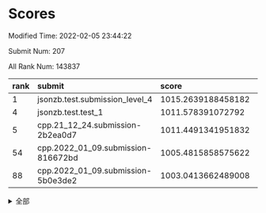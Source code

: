 # Scores

Modified Time: 2022-02-05 23:44:22

Submit Num: 207

All Rank Num: 143837

| rank |               submit               |       score        |       sigma        | pk_num |
| :--- | :--------------------------------- | :----------------- | :----------------- | :----- |
| 1    | jsonzb.test.submission_level_4     | 1015.2639188458182 | 0.8653835622835555 | 2774   |
| 4    | jsonzb.test.test_1                 | 1011.578391072792  | 0.7810579242611136 | 2779   |
| 5    | cpp.21_12_24.submission-2b2ea0d7   | 1011.4491341951832 | 0.749865246121315  | 2778   |
| 54   | cpp.2022_01_09.submission-816672bd | 1005.4815858575622 | 0.7173251939332093 | 2781   |
| 88   | cpp.2022_01_09.submission-5b0e3de2 | 1003.0413662489008 | 0.7013509751908665 | 2782   |


<details>
<summary>全部</summary>

| rank |                 submit                 |       score        |       sigma        | pk_num |
| :--- | :------------------------------------- | :----------------- | :----------------- | :----- |
| 1    | jsonzb.test.submission_level_4         | 1015.2639188458182 | 0.8653835622835555 | 2774   |
| 2    | gobigger.level_3.submission_level_3_48 | 1011.7101840332654 | 0.7738354266901206 | 2780   |
| 3    | gobigger.level_3.submission_level_3_45 | 1011.6697263367737 | 0.7953974989795881 | 2782   |
| 4    | jsonzb.test.test_1                     | 1011.578391072792  | 0.7810579242611136 | 2779   |
| 5    | cpp.21_12_24.submission-2b2ea0d7       | 1011.4491341951832 | 0.749865246121315  | 2778   |
| 6    | gobigger.level_3.submission_level_3_4  | 1011.3150464034247 | 0.7736406047177267 | 2776   |
| 7    | gobigger.level_3.submission_level_3_42 | 1011.2315959858734 | 0.7752915695433589 | 2779   |
| 8    | gobigger.level_3.submission_level_3_39 | 1011.1758460513281 | 0.7627044400314055 | 2777   |
| 9    | gobigger.level_3.submission_level_3_21 | 1011.1414052000712 | 0.7650020435371138 | 2780   |
| 10   | gobigger.level_3.submission_level_3_43 | 1011.1216911593417 | 0.7978282418596266 | 2781   |
| 11   | gobigger.level_3.submission_level_3_40 | 1010.9437042974513 | 0.7686742298262883 | 2778   |
| 12   | gobigger.level_3.submission_level_3_28 | 1010.891164451533  | 0.7627424565435277 | 2780   |
| 13   | gobigger.level_3.submission_level_3_2  | 1010.8886179877826 | 0.7654061107554763 | 2782   |
| 14   | gobigger.level_3.submission_level_3_36 | 1010.7759998498291 | 0.7803759247952562 | 2785   |
| 15   | gobigger.level_3.submission_level_3_25 | 1010.6321739347991 | 0.7666881405835994 | 2779   |
| 16   | gobigger.level_3.submission_level_3_35 | 1010.5835333930079 | 0.7682094568093889 | 2779   |
| 17   | gobigger.level_3.submission_level_3_12 | 1010.5432611146341 | 0.7675963415338103 | 2778   |
| 18   | gobigger.level_3.submission_level_3_14 | 1010.5402843935195 | 0.7783008947193183 | 2772   |
| 19   | gobigger.level_3.submission_level_3_46 | 1010.5311650183204 | 0.7815678030385711 | 2779   |
| 20   | gobigger.level_3.submission_level_3_44 | 1010.3124799583799 | 0.7711695521881166 | 2777   |
| 21   | gobigger.level_3.submission_level_3_6  | 1010.245946023267  | 0.7558609531144371 | 2777   |
| 22   | gobigger.level_3.submission_level_3_34 | 1010.1738587673907 | 0.7570920045030665 | 2782   |
| 23   | gobigger.level_3.submission_level_3_0  | 1010.0789980884481 | 0.7521748812566239 | 2779   |
| 24   | gobigger.level_3.submission_level_3_49 | 1010.0510209380783 | 0.7499639994414022 | 2783   |
| 25   | gobigger.level_3.submission_level_3_5  | 1009.9654329417046 | 0.7599633265175575 | 2777   |
| 26   | gobigger.level_3.submission_level_3_38 | 1009.6761654977487 | 0.7536134210153109 | 2777   |
| 27   | gobigger.level_3.submission_level_3_10 | 1009.585423788485  | 0.761051468683175  | 2778   |
| 28   | gobigger.level_3.submission_level_3_17 | 1009.5745414376914 | 0.7412395277898391 | 2776   |
| 29   | gobigger.level_3.submission_level_3_1  | 1009.5217241361286 | 0.7521286466579431 | 2782   |
| 30   | gobigger.level_3.submission_level_3_30 | 1009.467484870535  | 0.7595539036723696 | 2777   |
| 31   | gobigger.level_3.submission_level_3_3  | 1009.4476473179684 | 0.728920639063299  | 2783   |
| 32   | gobigger.level_3.submission_level_3_18 | 1009.4199150174795 | 0.7866311073174784 | 2784   |
| 33   | gobigger.level_3.submission_level_3_8  | 1009.270411625414  | 0.7512846958940053 | 2778   |
| 34   | gobigger.level_3.submission_level_3_23 | 1009.243682571801  | 0.7574860578345798 | 2776   |
| 35   | gobigger.level_3.submission_level_3_16 | 1009.1937344571769 | 0.7559096792424699 | 2775   |
| 36   | gobigger.level_3.submission_level_3_20 | 1009.1749804505044 | 0.7555910225443606 | 2783   |
| 37   | gobigger.level_3.submission_level_3_41 | 1009.1616095696687 | 0.7522417378262847 | 2777   |
| 38   | gobigger.level_3.submission_level_3_22 | 1009.1454398421575 | 0.7757396337228601 | 2772   |
| 39   | gobigger.level_3.submission_level_3_33 | 1009.1439800732973 | 0.7628618218453168 | 2777   |
| 40   | gobigger.level_3.submission_level_3_15 | 1008.9214496414868 | 0.7505255123980378 | 2779   |
| 41   | gobigger.level_3.submission_level_3_37 | 1008.8906014696393 | 0.7531399868774126 | 2780   |
| 42   | gobigger.level_3.submission_level_3_19 | 1008.8522495062223 | 0.7321151847093763 | 2777   |
| 43   | gobigger.level_3.submission_level_3_13 | 1008.8337092308604 | 0.7442511933790792 | 2778   |
| 44   | gobigger.level_3.submission_level_3_24 | 1008.8019005518746 | 0.7432948257076277 | 2780   |
| 45   | gobigger.level_3.submission_level_3_9  | 1008.8006026907223 | 0.7337138971737124 | 2782   |
| 46   | gobigger.level_3.submission_level_3_27 | 1008.7873424536979 | 0.7507102236237899 | 2780   |
| 47   | gobigger.level_3.submission_level_3_47 | 1008.7839613760449 | 0.7446127267542462 | 2777   |
| 48   | gobigger.level_3.submission_level_3_11 | 1008.7836182393193 | 0.7358590789444385 | 2780   |
| 49   | gobigger.level_3.submission_level_3_32 | 1008.5278100166748 | 0.7335145556463946 | 2781   |
| 50   | gobigger.level_3.submission_level_3_29 | 1008.4991105936159 | 0.7474163022884143 | 2781   |
| 51   | gobigger.level_3.submission_level_3_7  | 1008.3348439258838 | 0.7311821482304105 | 2782   |
| 52   | gobigger.level_3.submission_level_3_26 | 1008.2397333674406 | 0.7316767722621971 | 2780   |
| 53   | gobigger.level_3.submission_level_3_31 | 1007.9849451366664 | 0.7681694249207366 | 2781   |
| 54   | cpp.2022_01_09.submission-816672bd     | 1005.4815858575622 | 0.7173251939332093 | 2781   |
| 55   | gobigger.level_1.submission_level_1_12 | 1005.074301678838  | 0.713856918715637  | 2776   |
| 56   | gobigger.level_1.submission_level_1_9  | 1004.9287750700443 | 0.7247779822694349 | 2776   |
| 57   | gobigger.level_1.submission_level_1_22 | 1004.8100378892656 | 0.731559166697603  | 2781   |
| 58   | gobigger.level_1.submission_level_1_44 | 1004.650840709112  | 0.7167254078460056 | 2779   |
| 59   | gobigger.level_1.submission_level_1_2  | 1004.4558380622394 | 0.7282104729810471 | 2781   |
| 60   | gobigger.level_1.submission_level_1_14 | 1004.3457661558774 | 0.7233593221425771 | 2778   |
| 61   | gobigger.level_1.submission_level_1_8  | 1004.3182810390978 | 0.7130808271816395 | 2784   |
| 62   | gobigger.level_1.submission_level_1_15 | 1004.1407287232687 | 0.7030170703880285 | 2783   |
| 63   | gobigger.level_1.submission_level_1_1  | 1004.0113171668017 | 0.7131681767036978 | 2777   |
| 64   | gobigger.level_1.submission_level_1_31 | 1003.8899783164783 | 0.7089607977152108 | 2783   |
| 65   | gobigger.level_1.submission_level_1_33 | 1003.8424457175585 | 0.7192244298800163 | 2778   |
| 66   | gobigger.level_1.submission_level_1_43 | 1003.8193421651803 | 0.7179106253397987 | 2783   |
| 67   | gobigger.level_1.submission_level_1_26 | 1003.7468119473102 | 0.7148901665048993 | 2782   |
| 68   | gobigger.level_1.submission_level_1_32 | 1003.7325614047289 | 0.721269209098863  | 2777   |
| 69   | gobigger.level_1.submission_level_1_29 | 1003.6557821868505 | 0.7175626421483549 | 2777   |
| 70   | gobigger.level_1.submission_level_1_7  | 1003.5823442627672 | 0.7148093977147846 | 2783   |
| 71   | gobigger.level_1.submission_level_1_35 | 1003.5772887621481 | 0.7258455793180554 | 2780   |
| 72   | gobigger.level_1.submission_level_1_42 | 1003.5066283048152 | 0.7194446096162651 | 2779   |
| 73   | gobigger.level_1.submission_level_1_11 | 1003.5052480014201 | 0.7244587294719207 | 2780   |
| 74   | gobigger.level_1.submission_level_1_17 | 1003.4921504718945 | 0.7244165607888619 | 2778   |
| 75   | gobigger.level_1.submission_level_1_49 | 1003.4403305410593 | 0.7307130750780354 | 2779   |
| 76   | gobigger.level_1.submission_level_1_47 | 1003.436831037992  | 0.7086780786447712 | 2773   |
| 77   | gobigger.level_1.submission_level_1_6  | 1003.4323270684428 | 0.7080999560656314 | 2779   |
| 78   | gobigger.level_1.submission_level_1_13 | 1003.4254053449281 | 0.7160821143082452 | 2780   |
| 79   | gobigger.level_1.submission_level_1_3  | 1003.3591593023285 | 0.7089848378290856 | 2783   |
| 80   | gobigger.level_1.submission_level_1_27 | 1003.3470693213263 | 0.7102034891137188 | 2782   |
| 81   | gobigger.level_1.submission_level_1_5  | 1003.2907263635927 | 0.7183661600760936 | 2779   |
| 82   | gobigger.level_1.submission_level_1_37 | 1003.280581522589  | 0.7132629810845217 | 2779   |
| 83   | gobigger.level_1.submission_level_1_38 | 1003.2632112804163 | 0.7188519323873505 | 2781   |
| 84   | gobigger.level_1.submission_level_1_21 | 1003.2418601532788 | 0.7151709551862211 | 2779   |
| 85   | gobigger.level_1.submission_level_1_18 | 1003.1957505122463 | 0.7062945894000989 | 2783   |
| 86   | gobigger.level_1.submission_level_1_40 | 1003.159470179056  | 0.7122215455847326 | 2778   |
| 87   | gobigger.level_1.submission_level_1_45 | 1003.0885692358808 | 0.7097479402331445 | 2781   |
| 88   | cpp.2022_01_09.submission-5b0e3de2     | 1003.0413662489008 | 0.7013509751908665 | 2782   |
| 89   | gobigger.level_1.submission_level_1_41 | 1002.9933495607411 | 0.7199828921844071 | 2780   |
| 90   | gobigger.level_1.submission_level_1_28 | 1002.9781811577765 | 0.7183829863722336 | 2780   |
| 91   | gobigger.level_1.submission_level_1_39 | 1002.9357246148081 | 0.7162191927218321 | 2781   |
| 92   | gobigger.level_1.submission_level_1_4  | 1002.8901830801339 | 0.717904249301189  | 2782   |
| 93   | gobigger.level_1.submission_level_1_16 | 1002.8357164645656 | 0.7117828180759225 | 2780   |
| 94   | gobigger.level_1.submission_level_1_34 | 1002.8221451341055 | 0.7141231325482595 | 2776   |
| 95   | gobigger.level_1.submission_level_1_24 | 1002.7263104334722 | 0.721277353633797  | 2778   |
| 96   | gobigger.level_1.submission_level_1_30 | 1002.6223620077075 | 0.724306165071152  | 2779   |
| 97   | gobigger.level_1.submission_level_1_25 | 1002.5990751122266 | 0.7092200740067105 | 2778   |
| 98   | gobigger.level_1.submission_level_1_10 | 1002.5294809540477 | 0.7178681273514127 | 2781   |
| 99   | gobigger.level_1.submission_level_1_23 | 1002.5226831901379 | 0.7174176250905097 | 2779   |
| 100  | gobigger.level_1.submission_level_1_46 | 1002.3910339430334 | 0.7083739426197199 | 2780   |
| 101  | gobigger.level_1.submission_level_1_0  | 1002.2065227493757 | 0.7176302697353018 | 2772   |
| 102  | gobigger.level_1.submission_level_1_36 | 1001.9540980602457 | 0.7093959988428048 | 2785   |
| 103  | gobigger.level_1.submission_level_1_48 | 1001.8395206297603 | 0.7082987129662477 | 2781   |
| 104  | gobigger.level_1.submission_level_1_19 | 1001.517580993691  | 0.7122962222062307 | 2776   |
| 105  | gobigger.level_1.submission_level_1_20 | 1001.4738252280033 | 0.7099337343332395 | 2778   |
| 106  | gobigger.random.submission_random_37   | 997.2292565747778  | 0.7117420844475758 | 2776   |
| 107  | gobigger.random.submission_random_25   | 997.0544202069211  | 0.7071202436099735 | 2780   |
| 108  | gobigger.random.submission_random_23   | 996.8196131631325  | 0.7107929410970414 | 2778   |
| 109  | gobigger.random.submission_random_9    | 996.8098877333126  | 0.7046104135999455 | 2775   |
| 110  | gobigger.random.submission_random_30   | 996.7823483831478  | 0.6988073253105038 | 2775   |
| 111  | gobigger.random.submission_random_6    | 996.729910032059   | 0.7154365178869458 | 2776   |
| 112  | gobigger.random.submission_random_15   | 996.5206961204399  | 0.7046371722405084 | 2780   |
| 113  | gobigger.random.submission_random_18   | 996.509810762904   | 0.7195525356192817 | 2780   |
| 114  | gobigger.random.submission_random_46   | 996.4788747353923  | 0.7296846668964402 | 2780   |
| 115  | gobigger.random.submission_random_48   | 996.4291267727745  | 0.7056833733645813 | 2781   |
| 116  | gobigger.random.submission_random_17   | 996.4167991101527  | 0.7163185163688981 | 2779   |
| 117  | gobigger.random.submission_random_7    | 996.3289480052548  | 0.7145732999839784 | 2780   |
| 118  | gobigger.random.submission_random_47   | 996.2233904039468  | 0.7155758867348296 | 2782   |
| 119  | gobigger.random.submission_random_0    | 996.223169274303   | 0.7071224844195311 | 2782   |
| 120  | gobigger.random.submission_random_32   | 996.1977346304967  | 0.6996608612904536 | 2776   |
| 121  | gobigger.random.submission_random_16   | 996.1750721754087  | 0.7346023616121227 | 2782   |
| 122  | gobigger.random.submission_random_42   | 996.1258631456997  | 0.7165521350216963 | 2776   |
| 123  | gobigger.random.submission_random_41   | 996.1064391672963  | 0.718841738159701  | 2781   |
| 124  | gobigger.random.submission_random_40   | 996.0793740557988  | 0.7126141572007599 | 2779   |
| 125  | gobigger.random.submission_random_8    | 996.0714888928417  | 0.7169434046624013 | 2775   |
| 126  | gobigger.random.submission_random_26   | 996.0643184826432  | 0.7119830488658832 | 2780   |
| 127  | gobigger.random.submission_random_38   | 996.0263128219942  | 0.6977003194593606 | 2781   |
| 128  | gobigger.random.submission_random_1    | 996.0100457688553  | 0.7053624520223697 | 2776   |
| 129  | gobigger.random.submission_random_27   | 996.0003107505332  | 0.7090511391059889 | 2782   |
| 130  | gobigger.random.submission_random_36   | 995.9806660758685  | 0.7118407324320152 | 2772   |
| 131  | gobigger.random.submission_random_28   | 995.9186783852219  | 0.7075873152424775 | 2776   |
| 132  | gobigger.random.submission_random_24   | 995.9000805038918  | 0.7245241023610627 | 2775   |
| 133  | gobigger.random.submission_random_14   | 995.7174604396199  | 0.7304536037070535 | 2778   |
| 134  | gobigger.random.submission_random_33   | 995.6951192507393  | 0.7021790492567829 | 2775   |
| 135  | gobigger.random.submission_random_35   | 995.6935300272391  | 0.7019315880483289 | 2784   |
| 136  | gobigger.random.submission_random_22   | 995.6803372940328  | 0.6994606322735584 | 2780   |
| 137  | gobigger.random.submission_random_20   | 995.6599855721571  | 0.6924506013874928 | 2781   |
| 138  | gobigger.random.submission_random_21   | 995.6306497034251  | 0.7194974900412556 | 2778   |
| 139  | gobigger.random.submission_random_39   | 995.6165434594602  | 0.711123924589897  | 2783   |
| 140  | gobigger.random.submission_random_34   | 995.6041897534092  | 0.7208462136057914 | 2781   |
| 141  | gobigger.random.submission_random_29   | 995.5331632584871  | 0.716294194407957  | 2778   |
| 142  | gobigger.random.submission_random_45   | 995.5299778692757  | 0.724357798147622  | 2779   |
| 143  | gobigger.random.submission_random_2    | 995.5197528496391  | 0.7168924110603264 | 2781   |
| 144  | gobigger.random.submission_random_5    | 995.46179848479    | 0.7127236025145525 | 2781   |
| 145  | gobigger.random.submission_random_3    | 995.3649882698667  | 0.7159903825064035 | 2781   |
| 146  | gobigger.random.submission_random_19   | 995.3363155457163  | 0.7086024653960823 | 2781   |
| 147  | gobigger.random.submission_random_13   | 995.298924260488   | 0.7057688377811363 | 2781   |
| 148  | gobigger.random.submission_random_11   | 995.1774666105403  | 0.7167132808484085 | 2783   |
| 149  | gobigger.random.submission_random_44   | 995.1333690693186  | 0.7153933006207677 | 2785   |
| 150  | gobigger.random.submission_random_4    | 995.1174069810655  | 0.7010160661100259 | 2778   |
| 151  | gobigger.random.submission_random_49   | 995.1156290448741  | 0.7003697378412993 | 2783   |
| 152  | gobigger.random.submission_random_43   | 995.0775343019817  | 0.7186832540030661 | 2782   |
| 153  | gobigger.random.submission_random_10   | 995.0720541662687  | 0.7076854974906264 | 2784   |
| 154  | gobigger.random.submission_random_12   | 994.9832650558188  | 0.7077679058335826 | 2779   |
| 155  | gobigger.random.submission_random_31   | 994.7838751612796  | 0.7137901838038757 | 2781   |
| 156  | gobigger.level_2.submission_level_2_46 | 994.5846795296526  | 0.7200798356344719 | 2780   |
| 157  | gobigger.level_2.submission_level_2_27 | 994.1721656169465  | 0.7367862794117204 | 2781   |
| 158  | gobigger.level_2.submission_level_2_36 | 993.4825756831043  | 0.7335861965599243 | 2777   |
| 159  | gobigger.level_2.submission_level_2_23 | 993.4784677186891  | 0.7292533407731646 | 2778   |
| 160  | gobigger.level_2.submission_level_2_45 | 993.2726036301747  | 0.7204617196864747 | 2781   |
| 161  | gobigger.level_2.submission_level_2_24 | 993.2275138476136  | 0.7438283971965064 | 2782   |
| 162  | gobigger.level_2.submission_level_2_35 | 993.1699014651284  | 0.7408317945609401 | 2781   |
| 163  | gobigger.level_2.submission_level_2_14 | 993.1332141001338  | 0.732008521019713  | 2782   |
| 164  | gobigger.level_2.submission_level_2_1  | 993.0852164007337  | 0.7199921673301657 | 2782   |
| 165  | gobigger.level_2.submission_level_2_22 | 993.050803061159   | 0.7335492686420771 | 2780   |
| 166  | gobigger.level_2.submission_level_2_38 | 993.0346805027076  | 0.7427644818527045 | 2780   |
| 167  | gobigger.level_2.submission_level_2_17 | 992.9979804534274  | 0.7358054915508033 | 2780   |
| 168  | gobigger.level_2.submission_level_2_21 | 992.7525731244923  | 0.7351415744176957 | 2779   |
| 169  | gobigger.level_2.submission_level_2_37 | 992.7167711746121  | 0.7558170696203684 | 2782   |
| 170  | gobigger.level_2.submission_level_2_49 | 992.6421461303082  | 0.7334324713841018 | 2777   |
| 171  | gobigger.level_2.submission_level_2_34 | 992.5135899803801  | 0.7337194205706973 | 2786   |
| 172  | gobigger.level_2.submission_level_2_25 | 992.4336046675596  | 0.7500730680044596 | 2779   |
| 173  | gobigger.level_2.submission_level_2_30 | 992.4232098405439  | 0.7392681681879257 | 2779   |
| 174  | gobigger.level_2.submission_level_2_9  | 992.3728800024065  | 0.7281674130779325 | 2782   |
| 175  | gobigger.level_2.submission_level_2_19 | 992.3591641834736  | 0.7501718265260374 | 2773   |
| 176  | gobigger.level_2.submission_level_2_48 | 992.329232913912   | 0.731143164481219  | 2780   |
| 177  | gobigger.level_2.submission_level_2_13 | 992.2779220630437  | 0.7464179863065227 | 2782   |
| 178  | gobigger.level_2.submission_level_2_43 | 992.2615760426625  | 0.7502419107022015 | 2776   |
| 179  | gobigger.level_2.submission_level_2_42 | 992.2388132138695  | 0.736796578444917  | 2781   |
| 180  | gobigger.level_2.submission_level_2_41 | 992.2212253560577  | 0.7463868639265698 | 2781   |
| 181  | gobigger.level_2.submission_level_2_33 | 992.2119457097775  | 0.7434967972216264 | 2783   |
| 182  | gobigger.level_2.submission_level_2_2  | 992.1942597911236  | 0.7568680507614949 | 2781   |
| 183  | gobigger.level_2.submission_level_2_39 | 992.159726139966   | 0.7638660148221879 | 2782   |
| 184  | gobigger.level_2.submission_level_2_26 | 992.0805466470645  | 0.734629929644708  | 2778   |
| 185  | gobigger.level_2.submission_level_2_10 | 992.0703484875767  | 0.7432443310337004 | 2775   |
| 186  | gobigger.level_2.submission_level_2_18 | 992.0571915878994  | 0.7569419269844806 | 2786   |
| 187  | gobigger.level_2.submission_level_2_44 | 992.0158285094454  | 0.7294252208014013 | 2786   |
| 188  | gobigger.level_2.submission_level_2_7  | 992.0005245646613  | 0.7463470559607753 | 2778   |
| 189  | gobigger.level_2.submission_level_2_16 | 991.9887230039847  | 0.7416111319685338 | 2778   |
| 190  | gobigger.level_2.submission_level_2_40 | 991.908334342067   | 0.7353689623982231 | 2778   |
| 191  | gobigger.level_2.submission_level_2_12 | 991.873622286927   | 0.7435920305460956 | 2782   |
| 192  | gobigger.level_2.submission_level_2_6  | 991.7992605443347  | 0.7400617268249782 | 2772   |
| 193  | gobigger.level_2.submission_level_2_4  | 991.7489438211894  | 0.7557785384715388 | 2774   |
| 194  | gobigger.level_2.submission_level_2_31 | 991.7053091255824  | 0.7394338341954986 | 2783   |
| 195  | gobigger.level_2.submission_level_2_8  | 991.4200954709997  | 0.7608269482779227 | 2782   |
| 196  | gobigger.level_2.submission_level_2_11 | 991.3597850710621  | 0.7411993010353312 | 2773   |
| 197  | gobigger.level_2.submission_level_2_15 | 991.1188122040246  | 0.7763754924409104 | 2786   |
| 198  | gobigger.level_2.submission_level_2_29 | 991.0583943334635  | 0.7609060305814316 | 2783   |
| 199  | gobigger.level_2.submission_level_2_32 | 990.9441629581207  | 0.7722282620081476 | 2776   |
| 200  | gobigger.level_2.submission_level_2_3  | 990.9174799430463  | 0.7696528294759123 | 2783   |
| 201  | gobigger.level_2.submission_level_2_28 | 990.8807098279235  | 0.7591262321411401 | 2781   |
| 202  | gobigger.level_2.submission_level_2_20 | 990.834206925714   | 0.7416567963808758 | 2780   |
| 203  | gobigger.level_2.submission_level_2_0  | 990.777706037878   | 0.7469615419199762 | 2782   |
| 204  | gobigger.level_2.submission_level_2_47 | 990.4046394293175  | 0.7667649376382524 | 2777   |
| 205  | gobigger.level_2.submission_level_2_5  | 990.2013580237651  | 0.7767485175964075 | 2779   |
| 206  | gobigger.none.submission_none_0        | 976.9080097046524  | 1.4100252071773294 | 2779   |
| 207  | gobigger.none.submission_none_1        | 974.1952307326324  | 1.565561619777579  | 2775   |

</details>